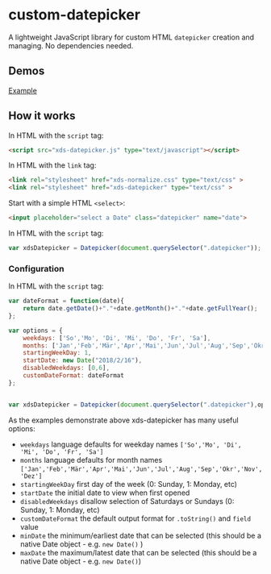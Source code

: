 # custom-datepicker
A lightweight JavaScript library for custom HTML `datepicker` creation and managing.
No dependencies needed.


## Demos
[Example](https://sergejfrank.github.io/xds-datepicker/)



## How it works

In HTML with the `script` tag:
```html
<script src="xds-datepicker.js" type="text/javascript"></script>
```

In HTML with the `link` tag:
```html
<link rel="stylesheet" href="xds-normalize.css" type="text/css" >
<link rel="stylesheet" href="xds-datepicker" type="text/css" >
```

Start with a simple HTML `<select>`:
```html
<input placeholder="select a Date" class="datepicker" name="date">
```

In HTML with the `script` tag:
```js
var xdsDatepicker = Datepicker(document.querySelector(".datepicker"));
```


### Configuration

In HTML with the `script` tag:
```js
var dateFormat = function(date){
    return date.getDate()+"."+date.getMonth()+"."+date.getFullYear();
};

var options = {
    weekdays: ['So','Mo', 'Di', 'Mi', 'Do', 'Fr', 'Sa'],
    months: ['Jan','Feb','Mär','Apr','Mai','Jun','Jul','Aug','Sep','Okr','Nov','Dez'],
    startingWeekDay: 1,
    startDate: new Date("2018/2/16"),
    disabledWeekdays: [0,6],
    customDateFormat: dateFormat
};


var xdsDatepicker = Datepicker(document.querySelector(".datepicker"),options);
```

As the examples demonstrate above
xds-datepicker has many useful options:

* `weekdays` language defaults for weekday names `['So','Mo', 'Di', 'Mi', 'Do', 'Fr', 'Sa']`
* `months` language defaults for month names `['Jan','Feb','Mär','Apr','Mai','Jun','Jul','Aug','Sep','Okr','Nov','Dez']`
* `startingWeekDay` first day of the week (0: Sunday, 1: Monday, etc)
* `startDate` the initial date to view when first opened
* `disabledWeekdays`  disallow selection of Saturdays or Sundays (0: Sunday, 1: Monday, etc)
* `customDateFormat`  the default output format for `.toString()` and `field` value
* `minDate` the minimum/earliest date that can be selected (this should be a native Date object - e.g. `new Date()` )
* `maxDate` the maximum/latest date that can be selected (this should be a native Date object - e.g. `new Date()`)